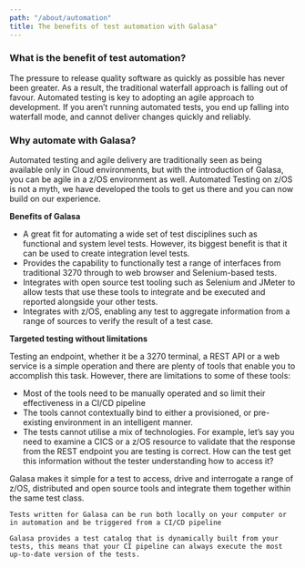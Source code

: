 ```yaml
---
path: "/about/automation"
title: The benefits of test automation with Galasa"
---
```


### What is the benefit of test automation?
<p>The pressure to release quality software as quickly as possible has never been greater. As a result, the traditional 
waterfall approach is falling out of favour. Automated testing is key to adopting an agile approach to development. If you aren’t running automated tests, you end up falling into waterfall mode, and cannot deliver changes quickly and reliably. </p>

### Why automate with Galasa?
<p>Automated testing and agile delivery are traditionally seen as being available only in Cloud environments, but with the introduction of Galasa, you can be agile in a z/OS environment as well. Automated Testing on z/OS is not a myth, we have developed the tools to get us there and you can now build on our experience. </p> 

<b>Benefits of Galasa</b>
- A great fit for automating a wide set of test disciplines such as functional and system level tests. However, its biggest benefit is that it can be used to create integration level tests.
- Provides the capability to functionally test a range of interfaces from traditional 3270 through to web browser and Selenium-based tests.  
- Integrates with open source test tooling such as Selenium and JMeter to allow tests that use these tools to integrate and be executed and reported alongside your other tests.
- Integrates with z/OS, enabling any test to aggregate information from a range of sources to verify the result of a test case.

<b>Targeted testing without limitations</b>
<p>Testing an endpoint, whether it be a 3270 terminal, a REST API or a web service is a simple operation and there are plenty of tools 
that enable you to accomplish this task.  However, there are  limitations to some of these tools:</p>

-	Most of the tools need to be manually operated and so limit their effectiveness in a CI/CD pipeline
-	The tools cannot contextually bind to either a provisioned, or pre-existing environment in an intelligent manner.
-	The tests cannot utilise a mix of technologies.  For example, let’s say you need to examine a CICS or a z/OS resource to validate that 
the response from the REST endpoint you are testing is correct.  How can the test get this information without the tester understanding how to access it?

<p>Galasa makes it simple for a test to access, drive and interrogate a range of z/OS, distributed and open source tools and integrate them together within the same test class. </p>

```Tests written for Galasa can be run both locally on your computer or in automation and be triggered from a CI/CD pipeline```

```Galasa provides a test catalog that is dynamically built from your tests, this means that your CI pipeline can always execute the most up-to-date version of the tests.```




